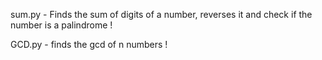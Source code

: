 sum.py - Finds the sum of digits of a number, reverses it and check if the number is a palindrome !

GCD.py - finds the gcd of n numbers !
